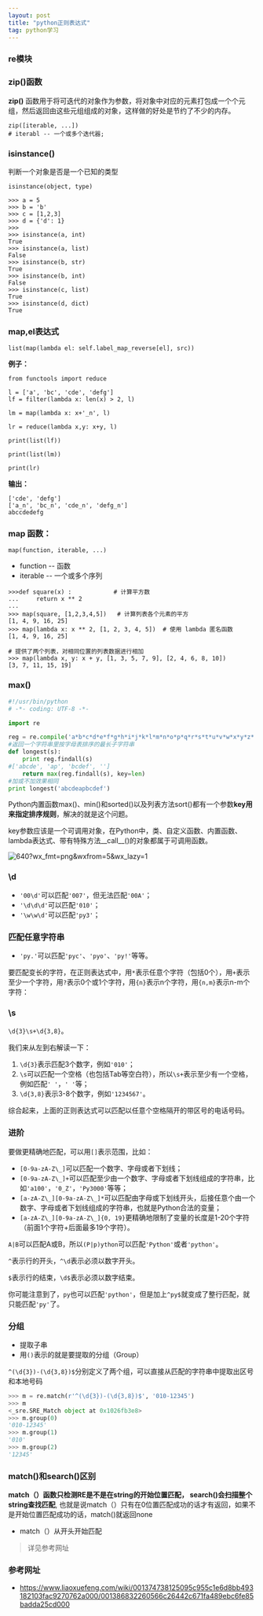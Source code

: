 ```yaml
---
layout: post
title: "python正则表达式"
tag: python学习
---
```


### re模块





### zip()函数

**zip()** 函数用于将可迭代的对象作为参数，将对象中对应的元素打包成一个个元组，然后返回由这些元组组成的对象，这样做的好处是节约了不少的内存。

~~~
zip([iterable, ...])
# iterabl -- 一个或多个迭代器;
~~~

### isinstance()

判断一个对象是否是一个已知的类型

~~~
isinstance(object, type)
~~~

~~~
>>> a = 5
>>> b = 'b'
>>> c = [1,2,3]
>>> d = {'d': 1}
>>> 
>>> isinstance(a, int)
True
>>> isinstance(a, list)
False
>>> isinstance(b, str)
True
>>> isinstance(b, int)
False
>>> isinstance(c, list)
True
>>> isinstance(d, dict)
True
~~~

### map,el表达式

```
list(map(lambda el: self.label_map_reverse[el], src))
```

**例子：**

~~~
from functools import reduce
 
l = ['a', 'bc', 'cde', 'defg']
lf = filter(lambda x: len(x) > 2, l)
 
lm = map(lambda x: x+'_n', l)
 
lr = reduce(lambda x,y: x+y, l)
 
print(list(lf))
 
print(list(lm))
 
print(lr)

~~~

**输出：**

~~~
['cde', 'defg']
['a_n', 'bc_n', 'cde_n', 'defg_n']
abccdedefg
~~~

### map 函数：

~~~
map(function, iterable, ...)
~~~

- function -- 函数
- iterable -- 一个或多个序列

~~~
>>>def square(x) :            # 计算平方数
...     return x ** 2
... 
>>> map(square, [1,2,3,4,5])   # 计算列表各个元素的平方
[1, 4, 9, 16, 25]
>>> map(lambda x: x ** 2, [1, 2, 3, 4, 5])  # 使用 lambda 匿名函数
[1, 4, 9, 16, 25]
 
# 提供了两个列表，对相同位置的列表数据进行相加
>>> map(lambda x, y: x + y, [1, 3, 5, 7, 9], [2, 4, 6, 8, 10])
[3, 7, 11, 15, 19]
~~~

### max()

~~~python 
#!/usr/bin/python
# -*- coding: UTF-8 -*-

import re

reg = re.compile('a*b*c*d*e*f*g*h*i*j*k*l*m*n*o*p*q*r*s*t*u*v*w*x*y*z*')
#返回一个字符串里按字母表排序的最长子字符串
def longest(s):
    print reg.findall(s)
#['abcde', 'ap', 'bcdef', '']
    return max(reg.findall(s), key=len)
#加或不加效果相同
print longest('abcdeapbcdef')
~~~

Python内置函数max()、min()和sorted()以及列表方法sort()都有一个参数**key用来指定排序规则**，解决的就是这个问题。

key参数应该是一个可调用对象，在Python中，类、自定义函数、内置函数、lambda表达式、带有特殊方法__call__()的对象都属于可调用函数。

![640?wx_fmt=png&wxfrom=5&wx_lazy=1](https://ss.csdn.net/p?http://mmbiz.qpic.cn/mmbiz_png/xXrickrc6JTPmzyotOHb5YBQtnER2iccvZnibICv6uehJHs1Msyo0kSEdkOYH5tgAKw3tCVIXGYpleC3RpyP0MibyA/640?wx_fmt=png&wxfrom=5&wx_lazy=1)

### \d

- `'00\d'`可以匹配`'007'`，但无法匹配`'00A'`；
- `'\d\d\d'`可以匹配`'010'`；
- `'\w\w\d'`可以匹配`'py3'`；

### 匹配任意字符串

- `'py.'`可以匹配`'pyc'`、`'pyo'`、`'py!'`等等。

要匹配变长的字符，在正则表达式中，用`*`表示任意个字符（包括0个），用`+`表示至少一个字符，用`?`表示0个或1个字符，用`{n}`表示n个字符，用`{n,m}`表示n-m个字符：

### \s

`\d{3}\s+\d{3,8}`。

我们来从左到右解读一下：

1. `\d{3}`表示匹配3个数字，例如`'010'`；
2. `\s`可以匹配一个空格（也包括Tab等空白符），所以`\s+`表示至少有一个空格，例如匹配`' '`，`' '`等；
3. `\d{3,8}`表示3-8个数字，例如`'1234567'`。

综合起来，上面的正则表达式可以匹配以任意个空格隔开的带区号的电话号码。

### 进阶

要做更精确地匹配，可以用`[]`表示范围，比如：

- `[0-9a-zA-Z\_]`可以匹配一个数字、字母或者下划线；
- `[0-9a-zA-Z\_]+`可以匹配至少由一个数字、字母或者下划线组成的字符串，比如`'a100'`，`'0_Z'`，`'Py3000'`等等；
- `[a-zA-Z\_][0-9a-zA-Z\_]*`可以匹配由字母或下划线开头，后接任意个由一个数字、字母或者下划线组成的字符串，也就是Python合法的变量；
- `[a-zA-Z\_][0-9a-zA-Z\_]{0, 19}`更精确地限制了变量的长度是1-20个字符（前面1个字符+后面最多19个字符）。

`A|B`可以匹配A或B，所以`(P|p)ython`可以匹配`'Python'`或者`'python'`。

`^`表示行的开头，`^\d`表示必须以数字开头。

`$`表示行的结束，`\d$`表示必须以数字结束。

你可能注意到了，`py`也可以匹配`'python'`，但是加上`^py$`就变成了整行匹配，就只能匹配`'py'`了。

### 分组

- 提取子串
- 用`()`表示的就是要提取的分组（Group）

`^(\d{3})-(\d{3,8})$`分别定义了两个组，可以直接从匹配的字符串中提取出区号和本地号码

~~~python
>>> m = re.match(r'^(\d{3})-(\d{3,8})$', '010-12345')
>>> m
<_sre.SRE_Match object at 0x1026fb3e8>
>>> m.group(0)
'010-12345'
>>> m.group(1)
'010'
>>> m.group(2)
'12345'
~~~

### match()和search()区别

**match（）函数只检测RE是不是在string的开始位置匹配， search()会扫描整个string查找匹配**, 也就是说match（）只有在0位置匹配成功的话才有返回，如果不是开始位置匹配成功的话，match()就返回none

- match（）从开头开始匹配

> 详见参考网址

### 参考网址

- <https://www.liaoxuefeng.com/wiki/001374738125095c955c1e6d8bb493182103fac9270762a000/001386832260566c26442c671fa489ebc6fe85badda25cd000>